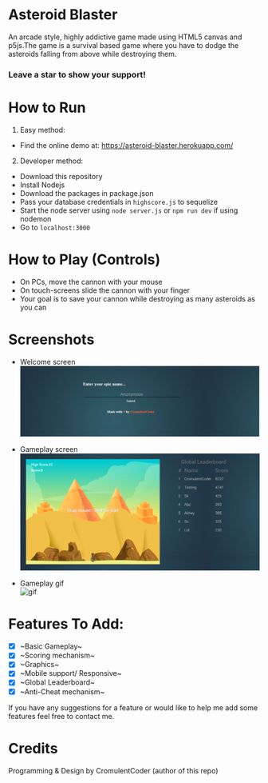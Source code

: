 # Asteroid Blaster

An arcade style, highly addictive game made using HTML5 canvas and p5js.The game is a survival based game where you have to dodge the asteroids falling from above while destroying them. 

### Leave a star to show your support!

# How to Run

1. Easy method:
* Find the online demo at: https://asteroid-blaster.herokuapp.com/

2. Developer method:
* Download this repository
* Install Nodejs
* Download the packages in package.json
* Pass your database credentials in `highscore.js` to sequelize
* Start the node server using `node server.js` or `npm run dev` if using nodemon
* Go to `localhost:3000`

# How to Play (Controls)

* On PCs, move the cannon with your mouse
* On touch-screens slide the cannon with your finger
* Your goal is to save your cannon while destroying as many asteroids as you can 

# Screenshots

* Welcome screen<br>
![welcome_page](https://github.com/CromulentCoder/Asteroid-Blaster/blob/master/screenshots/welcome_page.PNG)

* Gameplay screen<br>
![gameplay](https://github.com/CromulentCoder/Asteroid-Blaster/blob/master/screenshots/game.PNG)

* Gameplay gif<br>
![gif](https://github.com/CromulentCoder/Asteroid-Blaster/blob/master/screenshots/gameplay.gif)

# Features To Add:

- [x] ~Basic Gameplay~
- [x] ~Scoring mechanism~
- [x] ~Graphics~
- [x] ~Mobile support/ Responsive~
- [x] ~Global Leaderboard~
- [x] ~Anti-Cheat mechanism~

If you have any suggestions for a feature or would like to help me add some features feel free to contact me.

# Credits

Programming & Design by CromulentCoder (author of this repo)

